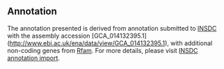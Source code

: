 
Annotation
----------

The annotation presented is derived from annotation submitted to
[INSDC](http://www.insdc.org) with the assembly accession [GCA\_014132395.1]
(http://www.ebi.ac.uk/ena/data/view/GCA_014132395.1),
with additional non-coding genes from
[Rfam](http://rfam.xfam.org/). For more details, please visit [INSDC
annotation import](http://ensemblgenomes.org/info/data/insdc_annotation).
